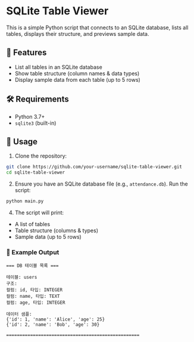 # SQLite Table Viewer

This is a simple Python script that connects to an SQLite database, lists all tables, displays their structure, and previews sample data.

## 📌 Features
- List all tables in an SQLite database
- Show table structure (column names & data types)
- Display sample data from each table (up to 5 rows)

## 🛠️ Requirements
- Python 3.7+
- `sqlite3` (built-in)

## 🚀 Usage
1. Clone the repository:
```sh
git clone https://github.com/your-username/sqlite-table-viewer.git
cd sqlite-table-viewer
```
   
2. Ensure you have an SQLite database file (e.g., `attendance.db`).
Run the script:
```sh
python main.py
```

4. The script will print:
- A list of tables
- Table structure (columns & types)
- Sample data (up to 5 rows)

### 📝 Example Output
```pgsql
=== DB 테이블 목록 ===

테이블: users
구조:
컬럼: id, 타입: INTEGER
컬럼: name, 타입: TEXT
컬럼: age, 타입: INTEGER

데이터 샘플:
{'id': 1, 'name': 'Alice', 'age': 25}
{'id': 2, 'name': 'Bob', 'age': 30}

==================================================

```
